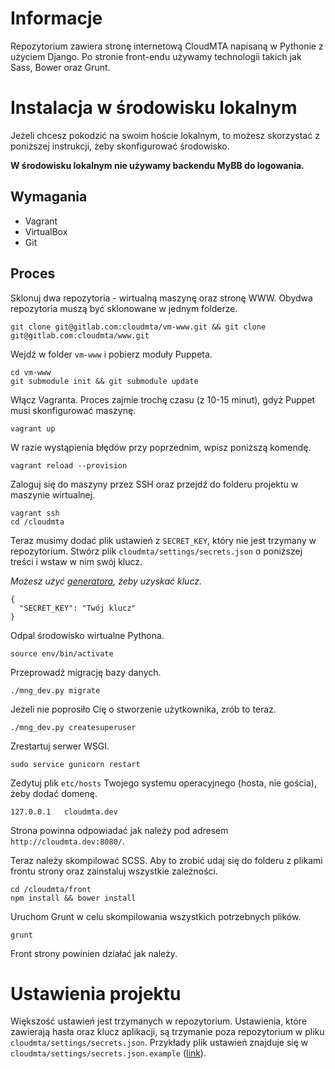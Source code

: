 # Informacje
Repozytorium zawiera stronę internetową CloudMTA napisaną w Pythonie z użyciem Django. Po stronie front-endu używamy technologii takich jak Sass, Bower oraz Grunt.

# Instalacja w środowisku lokalnym
Jeżeli chcesz pokodzić na swoim hoście lokalnym, to możesz skorzystać z poniższej instrukcji, żeby skonfigurować środowisko.

**W środowisku lokalnym nie używamy backendu MyBB do logowania.**

## Wymagania
* Vagrant
* VirtualBox
* Git

## Proces
Sklonuj dwa repozytoria - wirtualną maszynę oraz stronę WWW. Obydwa repozytoria muszą być sklonowane w jednym folderze.
```
git clone git@gitlab.com:cloudmta/vm-www.git && git clone git@gitlab.com:cloudmta/www.git
```


Wejdź w folder `vm-www` i pobierz moduły Puppeta.
```
cd vm-www
git submodule init && git submodule update
```


Włącz Vagranta. Proces zajmie trochę czasu (z 10-15 minut), gdyż Puppet musi skonfigurować maszynę.
```
vagrant up
```


W razie wystąpienia błędów przy poprzednim, wpisz poniższą komendę.
```
vagrant reload --provision
```


Zaloguj się do maszyny przez SSH oraz przejdź do folderu projektu w maszynie wirtualnej.
```
vagrant ssh
cd /cloudmta
```


Teraz musimy dodać plik ustawień z `SECRET_KEY`, który nie jest trzymany w repozytorium. Stwórz plik `cloudmta/settings/secrets.json` o poniższej treści i wstaw w nim swój klucz.

*Możesz użyć [generatora](http://www.miniwebtool.com/django-secret-key-generator/), żeby uzyskać klucz.*
```
{
  "SECRET_KEY": "Twój klucz"
}
```


Odpal środowisko wirtualne Pythona.
```
source env/bin/activate
```


Przeprowadź migrację bazy danych.
```
./mng_dev.py migrate
```


Jeżeli nie poprosiło Cię o stworzenie użytkownika, zrób to teraz.
```
./mng_dev.py createsuperuser
```


Zrestartuj serwer WSGI.
```
sudo service gunicorn restart
```


Zedytuj plik `etc/hosts` Twojego systemu operacyjnego (hosta, nie gościa), żeby dodać domenę.
```
127.0.0.1   cloudmta.dev
```


Strona powinna odpowiadać jak należy pod adresem `http://cloudmta.dev:8080/`.

Teraz należy skompilować SCSS. Aby to zrobić udaj się do folderu z plikami frontu strony oraz zainstaluj wszystkie zależności.
```
cd /cloudmta/front
npm install && bower install
```


Uruchom Grunt w celu skompilowania wszystkich potrzebnych plików.
```
grunt
```


Front strony powinien działać jak należy.


# Ustawienia projektu
Większość ustawień jest trzymanych w repozytorium. Ustawienia, które zawierają hasła oraz klucz aplikacji, są trzymanie poza repozytorium w pliku `cloudmta/settings/secrets.json`. Przykłady plik ustawień znajduje się w `cloudmta/settings/secrets.json.example` ([link](https://gitlab.com/cloudmta/www/blob/master/cloudmta/settings/secrets.json.example)).